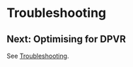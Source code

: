 # Troubleshooting



## Next: Optimising for DPVR

See [Troubleshooting](/docs/optimizing-dpvr-experiences.md).
